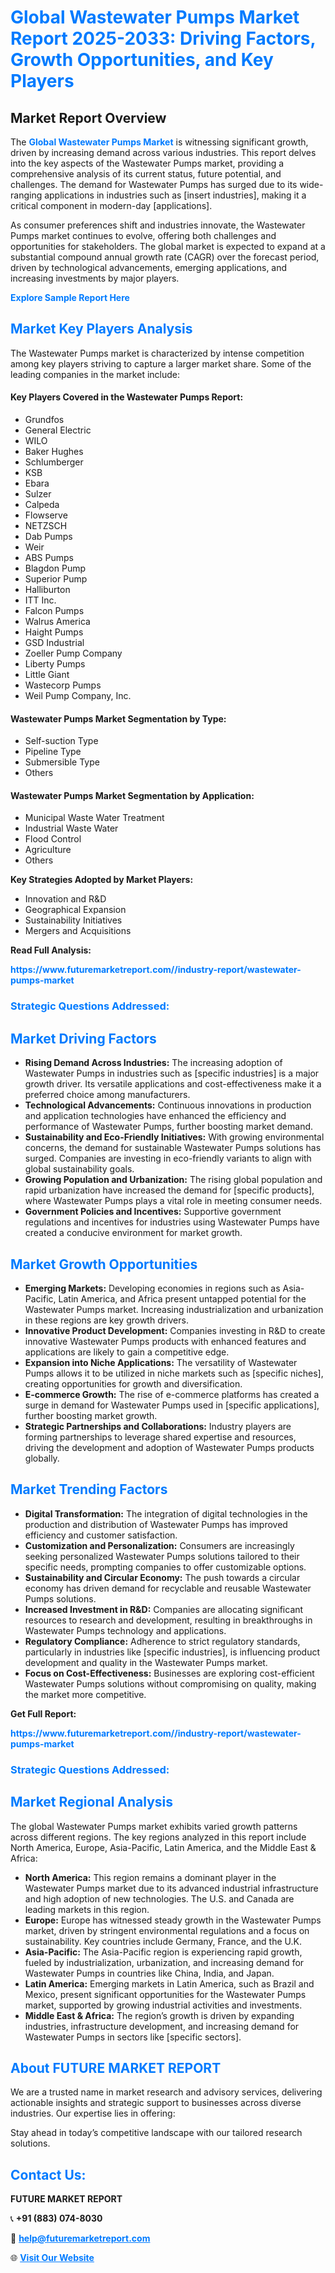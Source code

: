<h1 style="color: #007BFF;">Global Wastewater Pumps Market Report 2025-2033: Driving Factors, Growth Opportunities, and Key Players</h1>

<section id="overview">
<h2>Market Report Overview</h2>
<p>The <a href="https://www.futuremarketreport.com//industry-report/wastewater-pumps-market" style="color: #007BFF; text-decoration: none;"><strong>Global Wastewater Pumps Market</strong></a> is witnessing significant growth, driven by increasing demand across various industries. This report delves into the key aspects of the Wastewater Pumps market, providing a comprehensive analysis of its current status, future potential, and challenges. The demand for Wastewater Pumps has surged due to its wide-ranging applications in industries such as [insert industries], making it a critical component in modern-day [applications].</p>
<p>As consumer preferences shift and industries innovate, the Wastewater Pumps market continues to evolve, offering both challenges and opportunities for stakeholders. The global market is expected to expand at a substantial compound annual growth rate (CAGR) over the forecast period, driven by technological advancements, emerging applications, and increasing investments by major players.</p>
</section>

<section id="overview">
<p><a href="https://www.futuremarketreport.com//request-sample/reportId=87365" style="color: #007BFF; text-decoration: none;"><strong>Explore Sample Report Here</strong></a></p>
</section>

<section id="key-players">
<h2 style="color: #007BFF;">Market Key Players Analysis</h2>
<p>The Wastewater Pumps market is characterized by intense competition among key players striving to capture a larger market share. Some of the leading companies in the market include:</p>
<h4>Key Players Covered in the Wastewater Pumps Report:</h4>
<ul><li>Grundfos</li><li>General Electric</li><li>WILO</li><li>Baker Hughes</li><li>Schlumberger</li><li>KSB</li><li>Ebara</li><li>Sulzer</li><li>Calpeda</li><li>Flowserve</li><li>NETZSCH</li><li>Dab Pumps</li><li>Weir</li><li>ABS Pumps</li><li>Blagdon Pump</li><li>Superior Pump</li><li>Halliburton</li><li>ITT Inc.</li><li>Falcon Pumps</li><li>Walrus America</li><li>Haight Pumps</li><li>GSD Industrial</li><li>Zoeller Pump Company</li><li>Liberty Pumps</li><li>Little Giant</li><li>Wastecorp Pumps</li><li>Weil Pump Company, Inc.</li></ul>
<h4>Wastewater Pumps Market Segmentation by Type:</h4>
<ul><li>Self-suction Type</li><li>Pipeline Type</li><li>Submersible Type</li><li>Others</li></ul>

<h4>Wastewater Pumps Market Segmentation by Application:</h4>
<ul><li>Municipal Waste Water Treatment</li><li>Industrial Waste Water</li><li>Flood Control</li><li>Agriculture</li><li>Others</li></ul>
<p><strong>Key Strategies Adopted by Market Players:</strong></p>
<ul>
<li>Innovation and R&D</li>
<li>Geographical Expansion</li>
<li>Sustainability Initiatives</li>
<li>Mergers and Acquisitions</li>
</ul>
</section>

<section>
<p><strong>Read Full Analysis: </strong></p><a href="https://www.futuremarketreport.com//industry-report/wastewater-pumps-market" style="color: #007BFF; text-decoration: none;"><strong>https://www.futuremarketreport.com//industry-report/wastewater-pumps-market</strong></a>
<h3 style="color: #007BFF;">Strategic Questions Addressed:</h3>
</section>

<section id="driving-factors">
<h2 style="color: #007BFF;">Market Driving Factors</h2>
<ul>
<li><strong>Rising Demand Across Industries:</strong> The increasing adoption of Wastewater Pumps in industries such as [specific industries] is a major growth driver. Its versatile applications and cost-effectiveness make it a preferred choice among manufacturers.</li>
<li><strong>Technological Advancements:</strong> Continuous innovations in production and application technologies have enhanced the efficiency and performance of Wastewater Pumps, further boosting market demand.</li>
<li><strong>Sustainability and Eco-Friendly Initiatives:</strong> With growing environmental concerns, the demand for sustainable Wastewater Pumps solutions has surged. Companies are investing in eco-friendly variants to align with global sustainability goals.</li>
<li><strong>Growing Population and Urbanization:</strong> The rising global population and rapid urbanization have increased the demand for [specific products], where Wastewater Pumps plays a vital role in meeting consumer needs.</li>
<li><strong>Government Policies and Incentives:</strong> Supportive government regulations and incentives for industries using Wastewater Pumps have created a conducive environment for market growth.</li>
</ul>
</section>

<section id="growth-opportunities">
<h2 style="color: #007BFF;">Market Growth Opportunities</h2>
<ul>
<li><strong>Emerging Markets:</strong> Developing economies in regions such as Asia-Pacific, Latin America, and Africa present untapped potential for the Wastewater Pumps market. Increasing industrialization and urbanization in these regions are key growth drivers.</li>
<li><strong>Innovative Product Development:</strong> Companies investing in R&D to create innovative Wastewater Pumps products with enhanced features and applications are likely to gain a competitive edge.</li>
<li><strong>Expansion into Niche Applications:</strong> The versatility of Wastewater Pumps allows it to be utilized in niche markets such as [specific niches], creating opportunities for growth and diversification.</li>
<li><strong>E-commerce Growth:</strong> The rise of e-commerce platforms has created a surge in demand for Wastewater Pumps used in [specific applications], further boosting market growth.</li>
<li><strong>Strategic Partnerships and Collaborations:</strong> Industry players are forming partnerships to leverage shared expertise and resources, driving the development and adoption of Wastewater Pumps products globally.</li>
</ul>
</section>

<section id="trending-factors">
<h2 style="color: #007BFF;">Market Trending Factors</h2>
<ul>
<li><strong>Digital Transformation:</strong> The integration of digital technologies in the production and distribution of Wastewater Pumps has improved efficiency and customer satisfaction.</li>
<li><strong>Customization and Personalization:</strong> Consumers are increasingly seeking personalized Wastewater Pumps solutions tailored to their specific needs, prompting companies to offer customizable options.</li>
<li><strong>Sustainability and Circular Economy:</strong> The push towards a circular economy has driven demand for recyclable and reusable Wastewater Pumps solutions.</li>
<li><strong>Increased Investment in R&D:</strong> Companies are allocating significant resources to research and development, resulting in breakthroughs in Wastewater Pumps technology and applications.</li>
<li><strong>Regulatory Compliance:</strong> Adherence to strict regulatory standards, particularly in industries like [specific industries], is influencing product development and quality in the Wastewater Pumps market.</li>
<li><strong>Focus on Cost-Effectiveness:</strong> Businesses are exploring cost-efficient Wastewater Pumps solutions without compromising on quality, making the market more competitive.</li>
</ul>
</section>

<section>
<p><strong>Get Full Report: </strong></p><a href="https://www.futuremarketreport.com//industry-report/wastewater-pumps-market" style="color: #007BFF; text-decoration: none;"><strong>https://www.futuremarketreport.com//industry-report/wastewater-pumps-market</strong></a>
<h3 style="color: #007BFF;">Strategic Questions Addressed:</h3>
</section>


<section id="regional-analysis">
<h2 style="color: #007BFF;">Market Regional Analysis</h2>
<p>The global Wastewater Pumps market exhibits varied growth patterns across different regions. The key regions analyzed in this report include North America, Europe, Asia-Pacific, Latin America, and the Middle East & Africa:</p>
<ul>
<li><strong>North America:</strong> This region remains a dominant player in the Wastewater Pumps market due to its advanced industrial infrastructure and high adoption of new technologies. The U.S. and Canada are leading markets in this region.</li>
<li><strong>Europe:</strong> Europe has witnessed steady growth in the Wastewater Pumps market, driven by stringent environmental regulations and a focus on sustainability. Key countries include Germany, France, and the U.K.</li>
<li><strong>Asia-Pacific:</strong> The Asia-Pacific region is experiencing rapid growth, fueled by industrialization, urbanization, and increasing demand for Wastewater Pumps in countries like China, India, and Japan.</li>
<li><strong>Latin America:</strong> Emerging markets in Latin America, such as Brazil and Mexico, present significant opportunities for the Wastewater Pumps market, supported by growing industrial activities and investments.</li>
<li><strong>Middle East & Africa:</strong> The region’s growth is driven by expanding industries, infrastructure development, and increasing demand for Wastewater Pumps in sectors like [specific sectors].</li>
</ul>
</section>

<footer>
<h2 style="color: #007BFF;">About FUTURE MARKET REPORT</h2>
<p>We are a trusted name in market research and advisory services, delivering actionable insights and strategic support to businesses across diverse industries. Our expertise lies in offering:</p>

<p>Stay ahead in today’s competitive landscape with our tailored research solutions.</p>

<h2 style="color: #007BFF;">Contact Us:</h2>
<p><strong>FUTURE MARKET REPORT</strong></p>
<p>📞 <strong>+91 (883) 074-8030</strong></p>
<p>📧 <strong><a href="mailto:help@futuremarketreport.com" style="color: #007BFF;">help@futuremarketreport.com</a></strong></p>
<p>🌐 <strong><a href="https://www.futuremarketreport.com/" style="color: #007BFF;">Visit Our Website</a></strong></p>
</footer>